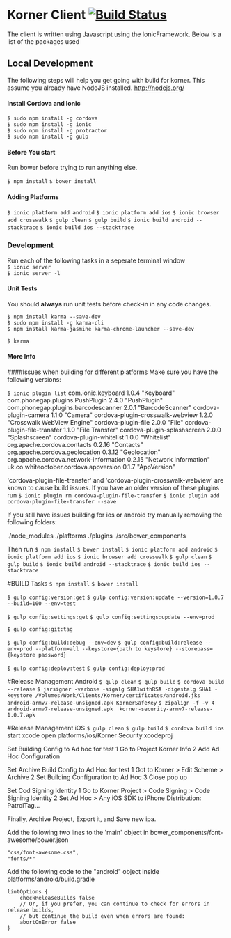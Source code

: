 # Korner Client   [![Build Status](https://api.shippable.com/projects/5434733c7a7fb11eaa64a6ef/badge?branchName=master)](https://app.shippable.com/projects/5434733c7a7fb11eaa64a6ef/builds/latest)
The client is written using Javascript using the IonicFramework.  Below is a list of the packages used


## Local Development
The following steps will help you get going with build for korner.   This assume you already have NodeJS installed. http://nodejs.org/


#### Install Cordova and Ionic
`$ sudo npm install -g cordova`  
`$ sudo npm install -g ionic`  
`$ sudo npm install -g protractor`  
`$ sudo npm install -g gulp`  



#### Before You start
Run bower before trying to run anything else.

`$ npm install`
`$ bower install`

#### Adding Platforms
`$ ionic platform add android`
`$ ionic platform add ios`
`$ ionic browser add crosswalk`
`$ gulp clean`
`$ gulp build`
`$ ionic build android --stacktrace`
`$ ionic build ios --stacktrace`

### Development
Run each of the following tasks in a seperate terminal window  
`$ ionic server`  
`$ ionic server -l`  

#### Unit Tests
You should **always** run unit tests before check-in in any code changes.

`$ npm install karma --save-dev`  
`$ sudo npm install -g karma-cli`  
`$ npm install karma-jasmine karma-chrome-launcher --save-dev`  

`$ karma`  

#### More Info

####Issues when building for different platforms
Make sure you have the following versions:

`$ ionic plugin list`
com.ionic.keyboard 1.0.4 "Keyboard"
com.phonegap.plugins.PushPlugin 2.4.0 "PushPlugin"
com.phonegap.plugins.barcodescanner 2.0.1 "BarcodeScanner"
cordova-plugin-camera 1.1.0 "Camera"
cordova-plugin-crosswalk-webview 1.2.0 "Crosswalk WebView Engine"
cordova-plugin-file 2.0.0 "File"
cordova-plugin-file-transfer 1.1.0 "File Transfer"
cordova-plugin-splashscreen 2.0.0 "Splashscreen"
cordova-plugin-whitelist 1.0.0 "Whitelist"
org.apache.cordova.contacts 0.2.16 "Contacts"
org.apache.cordova.geolocation 0.3.12 "Geolocation"
org.apache.cordova.network-information 0.2.15 "Network Information"
uk.co.whiteoctober.cordova.appversion 0.1.7 "AppVersion"



'cordova-plugin-file-transfer' and 'cordova-plugin-crosswalk-webview' are known to cause build issues. If you have an older version of these plugins run
`$ ionic plugin rm cordova-plugin-file-transfer`
`$ ionic plugin add cordova-plugin-file-transfer --save`

If you still have issues building for ios or android try manually removing the following folders:

./node_modules
./plaftorms
./plugins
./src/bower_components

Then run
`$ npm install`
`$ bower install`
`$ ionic platform add android`
`$ ionic platform add ios`
`$ ionic browser add crosswalk`
`$ gulp clean`
`$ gulp build`
`$ ionic build android --stacktrace`
`$ ionic build ios --stacktrace`


#BUILD Tasks
`$ npm install`
`$ bower install`

`$ gulp config:version:get`
`$ gulp config:version:update --version=1.0.7 --build=100 --env=test`

`$ gulp config:settings:get`
`$ gulp config:settings:update --env=prod`

`$ gulp config:git:tag`

`$ gulp config:build:debug --env=dev`
`$ gulp config:build:release --env=prod --platform=all --keystore={path to keystore} --storepass={keystore password}`

`$ gulp config:deploy:test`
`$ gulp config:deploy:prod`

#Release Management Android
`$ gulp clean`
`$ gulp build`
`$ cordova build --release`
`$ jarsigner -verbose -sigalg SHA1withRSA -digestalg SHA1 -keystore /Volumes/Work/Clients/Korner/certificates/android.jks android-armv7-release-unsigned.apk KornerSafeKey`
`$ zipalign -f -v 4 android-armv7-release-unsigned.apk  korner-security-armv7-release-1.0.7.apk`

#Release Management iOS
`$ gulp clean`
`$ gulp build`
`$ cordova build ios`
start xcode
open platforms/ios/Korner Security.xcodeproj

Set Building Config to Ad hoc for test
1 Go to Project Korner Info
2 Add Ad Hoc Configuration

Set Archive Build Config to Ad Hoc for test
1 Got to Korner > Edit Scheme > Archive
2 Set Building Configuration to Ad Hoc
3 Close pop up

Set Cod Signing Identity
1 Go to  Korner Project > Code Signing > Code Signing Identity
2 Set Ad Hoc > Any iOS SDK to iPhone Distribution: PatrolTag...

Finally, Archive Project, Export it, and Save new ipa.


Add the following two lines to the 'main' object in bower_components/font-awesome/bower.json

	"css/font-awesome.css",
	"fonts/*"



Add the following code to the "android" object inside platforms/android/build.gradle

    lintOptions {
        checkReleaseBuilds false
        // Or, if you prefer, you can continue to check for errors in release builds,
        // but continue the build even when errors are found:
        abortOnError false
    }
